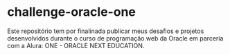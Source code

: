 # challenge-oracle-one
 Este repositório tem por finalinada publicar meus desafios e projetos  desenvolvidos durante o curso de programação web da Oracle em parceria com a Alura: ONE - ORACLE NEXT EDUCATION.
